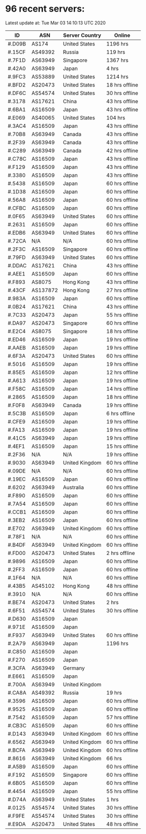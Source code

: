 # 96 recent servers:

Latest update at: Tue Mar 03 14:10:13 UTC 2020

| ID | ASN | Server Country | Online |
| -- | --- | -------------- | ------ |
| #.D09B | AS174 | United States | 1196 hrs |
| #.15CF | AS49392 | Russia | 119 hrs |
| #.7F1D | AS63949 | Singapore | 1367 hrs |
| #.42A0 | AS63949 | Japan | 4 hrs |
| #.9FC3 | AS53889 | United States | 1214 hrs |
| #.BFD2 | AS20473 | United States | 18 hrs offline |
| #.DF6C | AS54574 | United States | 30 hrs offline |
| #.3178 | AS17621 | China | 43 hrs offline |
| #.6BA1 | AS16509 | Japan | 43 hrs offline |
| #.E069 | AS40065 | United States | 104 hrs |
| #.3AC4 | AS16509 | Japan | 43 hrs offline |
| #.70B8 | AS63949 | Canada | 43 hrs offline |
| #.2F39 | AS63949 | Canada | 43 hrs offline |
| #.C289 | AS63949 | Canada | 42 hrs offline |
| #.C78C | AS16509 | Japan | 43 hrs offline |
| #.F129 | AS16509 | Japan | 43 hrs offline |
| #.3380 | AS16509 | Japan | 43 hrs offline |
| #.5438 | AS16509 | Japan | 60 hrs offline |
| #.1D38 | AS16509 | Japan | 60 hrs offline |
| #.56A8 | AS16509 | Japan | 60 hrs offline |
| #.CFBC | AS16509 | Japan | 60 hrs offline |
| #.0F65 | AS63949 | United States | 60 hrs offline |
| #.2631 | AS16509 | Japan | 60 hrs offline |
| #.EDB6 | AS63949 | United States | 60 hrs offline |
| #.72CA | N/A | N/A | 60 hrs offline |
| #.2F3C | AS16509 | Singapore | 60 hrs offline |
| #.79FD | AS63949 | United States | 60 hrs offline |
| #.DDAC | AS17621 | China | 43 hrs offline |
| #.AEE1 | AS16509 | Japan | 60 hrs offline |
| #.F893 | AS8075 | Hong Kong | 43 hrs offline |
| #.43CF | AS137872 | Hong Kong | 27 hrs offline |
| #.983A | AS16509 | Japan | 60 hrs offline |
| #.0B24 | AS17621 | China | 43 hrs offline |
| #.7C33 | AS20473 | Japan | 55 hrs offline |
| #.DA97 | AS20473 | Singapore | 60 hrs offline |
| #.E2C4 | AS8075 | Singapore | 18 hrs offline |
| #.ED46 | AS16509 | Japan | 19 hrs offline |
| #.AAEB | AS16509 | Japan | 19 hrs offline |
| #.6F3A | AS20473 | United States | 60 hrs offline |
| #.5016 | AS16509 | Japan | 19 hrs offline |
| #.85E5 | AS16509 | Japan | 12 hrs offline |
| #.A613 | AS16509 | Japan | 19 hrs offline |
| #.F58C | AS16509 | Japan | 14 hrs offline |
| #.2865 | AS16509 | Japan | 18 hrs offline |
| #.F0F8 | AS63949 | Canada | 19 hrs offline |
| #.5C3B | AS16509 | Japan | 6 hrs offline |
| #.CFE9 | AS16509 | Japan | 19 hrs offline |
| #.FA13 | AS16509 | Japan | 19 hrs offline |
| #.41C5 | AS63949 | Japan | 19 hrs offline |
| #.4EF1 | AS16509 | Japan | 15 hrs offline |
| #.2F36 | N/A | N/A | 19 hrs offline |
| #.9030 | AS63949 | United Kingdom | 60 hrs offline |
| #.09DE | N/A | N/A | 60 hrs offline |
| #.19EC | AS16509 | Japan | 60 hrs offline |
| #.6202 | AS63949 | Australia | 60 hrs offline |
| #.F890 | AS16509 | Japan | 60 hrs offline |
| #.7A54 | AS16509 | Japan | 60 hrs offline |
| #.CCB1 | AS16509 | Japan | 60 hrs offline |
| #.3EB2 | AS16509 | Japan | 60 hrs offline |
| #.E702 | AS63949 | United Kingdom | 60 hrs offline |
| #.78F1 | N/A | N/A | 60 hrs offline |
| #.B4DF | AS63949 | United Kingdom | 60 hrs offline |
| #.FD00 | AS20473 | United States | 2 hrs offline |
| #.9896 | AS16509 | Japan | 60 hrs offline |
| #.2FF3 | AS16509 | Japan | 60 hrs offline |
| #.1F64 | N/A | N/A | 60 hrs offline |
| #.43B5 | AS45102 | Hong Kong | 48 hrs offline |
| #.3910 | N/A | N/A | 60 hrs offline |
| #.BE74 | AS20473 | United States | 2 hrs |
| #.6F51 | AS54574 | United States | 30 hrs offline |
| #.D630 | AS16509 | Japan | |
| #.971E | AS16509 | Japan | |
| #.F937 | AS63949 | United States | 60 hrs offline |
| #.2A79 | AS63949 | Japan | 1196 hrs |
| #.C850 | AS16509 | Japan | |
| #.F270 | AS16509 | Japan | |
| #.3CFA | AS63949 | Germany | |
| #.E661 | AS16509 | Japan | |
| #.700A | AS63949 | United Kingdom | |
| #.CA8A | AS49392 | Russia | 19 hrs |
| #.3596 | AS16509 | Japan | 60 hrs offline |
| #.9525 | AS16509 | Japan | 60 hrs offline |
| #.7542 | AS16509 | Japan | 57 hrs offline |
| #.CB3C | AS16509 | Japan | 60 hrs offline |
| #.D143 | AS63949 | United Kingdom | 60 hrs offline |
| #.6562 | AS63949 | United Kingdom | 60 hrs offline |
| #.BCFA | AS63949 | United Kingdom | 60 hrs offline |
| #.8616 | AS63949 | United Kingdom | 66 hrs |
| #.A5B9 | AS16509 | Japan | 60 hrs offline |
| #.F192 | AS16509 | Singapore | 60 hrs offline |
| #.6B05 | AS16509 | Japan | 60 hrs offline |
| #.4454 | AS16509 | Japan | 55 hrs offline |
| #.D74A | AS63949 | United States | 1 hrs |
| #.0125 | AS54574 | United States | 30 hrs offline |
| #.F9FE | AS54574 | United States | 30 hrs offline |
| #.E9DA | AS20473 | United States | 48 hrs offline |


